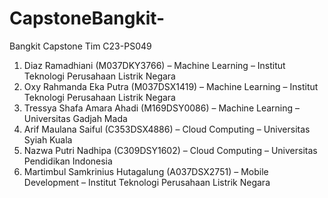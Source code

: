 # CapstoneBangkit-
Bangkit Capstone Tim C23-PS049

1. Diaz Ramadhiani (M037DKY3766) – Machine Learning – Institut Teknologi Perusahaan Listrik Negara 
2. Oxy Rahmanda Eka Putra (M037DSX1419) – Machine Learning – Institut Teknologi Perusahaan Listrik Negara 
3. Tressya Shafa Amara Ahadi (M169DSY0086) – Machine Learning – Universitas Gadjah Mada 
4. Arif Maulana Saiful (C353DSX4886) – Cloud Computing – Universitas Syiah Kuala 
5. Nazwa Putri Nadhipa (C309DSY1602) – Cloud Computing – Universitas Pendidikan Indonesia 
6. Martimbul Samkrinius Hutagalung (A037DSX2751) – Mobile Development – Institut Teknologi Perusahaan Listrik Negara
